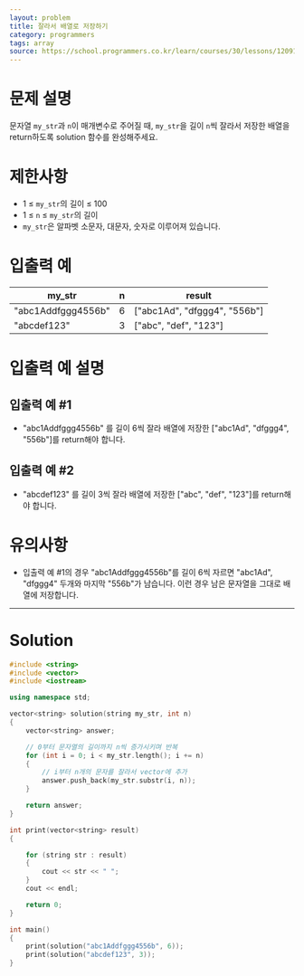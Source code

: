 ```yaml
---
layout: problem
title: 잘라서 배열로 저장하기
category: programmers
tags: array
source: https://school.programmers.co.kr/learn/courses/30/lessons/120913
---
```


# 문제 설명

문자열 `my_str`과 `n`이 매개변수로 주어질 때, `my_str`을 길이 `n`씩 잘라서 저장한 배열을 return하도록 solution 함수를 완성해주세요.

# 제한사항

- 1 ≤ `my_str`의 길이 ≤ 100
- 1 ≤ `n` ≤ `my_str`의 길이
- `my_str`은 알파벳 소문자, 대문자, 숫자로 이루어져 있습니다.

# 입출력 예

| my_str | n | result |
| --- | --- | --- |
| "abc1Addfggg4556b" | 6 | ["abc1Ad", "dfggg4", "556b"] |
| "abcdef123" | 3 | ["abc", "def", "123"] |

# 입출력 예 설명

## 입출력 예 #1

- "abc1Addfggg4556b" 를 길이 6씩 잘라 배열에 저장한 ["abc1Ad", "dfggg4", "556b"]를 return해야 합니다.

## 입출력 예 #2

- "abcdef123" 를 길이 3씩 잘라 배열에 저장한 ["abc", "def", "123"]를 return해야 합니다.

# 유의사항

- 입출력 예 #1의 경우 "abc1Addfggg4556b"를 길이 6씩 자르면 "abc1Ad", "dfggg4" 두개와 마지막 "556b"가 남습니다. 이런 경우 남은 문자열을 그대로 배열에 저장합니다.

---

# Solution

```cpp
#include <string>
#include <vector>
#include <iostream>

using namespace std;

vector<string> solution(string my_str, int n)
{
    vector<string> answer;

    // 0부터 문자열의 길이까지 n씩 증가시키며 반복
    for (int i = 0; i < my_str.length(); i += n)
    {
        // i부터 n개의 문자를 잘라서 vector에 추가
        answer.push_back(my_str.substr(i, n));
    }

    return answer;
}

int print(vector<string> result)
{

    for (string str : result)
    {
        cout << str << " ";
    }
    cout << endl;

    return 0;
}

int main()
{
    print(solution("abc1Addfggg4556b", 6));
    print(solution("abcdef123", 3));
}
```
